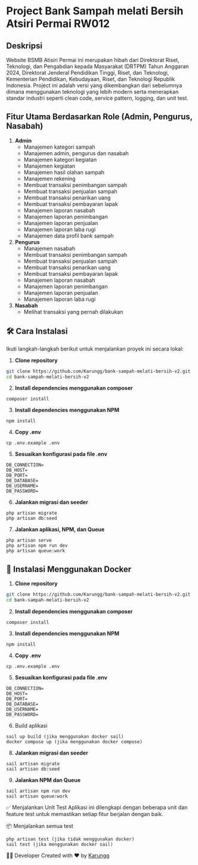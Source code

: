 # Project Bank Sampah melati Bersih Atsiri Permai RW012

## Deskripsi

Website BSMB Atisiri Permai ini merupakan hibah dari Direktorat Riset, Teknologi, dan Pengabdian kepada Masyarakat (DRTPM) Tahun Anggaran 2024, Direktorat Jenderal Pendidikan Tinggi, Riset, dan Teknologi, Kementerian Pendidikan, Kebudayaan, Riset, dan Teknologi Republik Indonesia. Project ini adalah versi yang dikembangkan dari sebelumnya dimana menggunakan teknologi yang lebih modern serta menerapkan standar industri seperti clean code, service pattern, logging, dan unit test.

## Fitur Utama Berdasarkan Role (Admin, Pengurus, Nasabah)
1. **Admin**
    - Manajemen kategori sampah
    - Manajemen admin, pengurus dan nasabah
    - Manajemen kategori kegiatan
    - Manajemen kegiatan
    - Manajemen hasil olahan sampah
    - Manajemen rekening
    - Membuat transaksi penimbangan sampah
    - Membuat transaksi penjualan sampah
    - Membuat transaksi penarikan uang
    - Membuat transaksi pembayaran lapak
    - Manajemen laporan nasabah
    - Manajemen laporan penimbangan
    - Manajemen laporan penjualan
    - Manajemen laporan laba rugi
    - Manajemen data profil bank sampah
2. **Pengurus**
    - Manajemen nasabah
    - Membuat transaksi penimbangan sampah
    - Membuat transaksi penjualan sampah
    - Membuat transaksi penarikan uang
    - Membuat transaksi pembayaran lapak
    - Manajemen laporan nasabah
    - Manajemen laporan penimbangan
    - Manajemen laporan penjualan
    - Manajemen laporan laba rugi
3. **Nasabah**
    - Melihat transaksi yang pernah dilakukan

## 🛠️ Cara Instalasi

Ikuti langkah-langkah berikut untuk menjalankan proyek ini secara lokal:

1. **Clone repository**
```bash
git clone https://github.com/Karungg/bank-sampah-melati-bersih-v2.git
cd bank-sampah-melati-bersih-v2
```
2. **Install dependencies menggunakan composer**
```
composer install
```
3. **Install dependencies menggunakan NPM**
```
npm install
```
4. **Copy .env**
```
cp .env.example .env
```
5. **Sesuaikan konfigurasi pada file .env**
```
DB_CONNECTION=
DB_HOST=
DB_PORT=
DB_DATABASE=
DB_USERNAME=
DB_PASSWORD=
```
6. **Jalankan migrasi dan seeder**
```
php artisan migrate
php artisan db:seed
```
7. **Jalankan aplikasi, NPM, dan Queue**
```
php artisan serve
php artisan npm run dev
php artisan queue:work
```

## 🐳 Instalasi Menggunakan Docker
1. **Clone repository**
```bash
git clone https://github.com/Karungg/bank-sampah-melati-bersih-v2.git
cd bank-sampah-melati-bersih-v2
```
2. **Install dependencies menggunakan composer**
```
composer install
```
3. **Install dependencies menggunakan NPM**
```
npm install
```
4. **Copy .env**
```
cp .env.example .env
```
5. **Sesuaikan konfigurasi pada file .env**
```
DB_CONNECTION=
DB_HOST=
DB_PORT=
DB_DATABASE=
DB_USERNAME=
DB_PASSWORD=
```
6. Build aplikasi
```
sail up build (jika menggunakan docker sail)
docker compose up (jika menggunakan docker compose)

```
8. **Jalankan migrasi dan seeder**
```
sail artisan migrate
sail artisan db:seed
```
9. **Jalankan NPM dan Queue**
```
sail artisan npm run dev
sail artisan queue:work
```

✅ Menjalankan Unit Test
Aplikasi ini dilengkapi dengan beberapa unit dan feature test untuk memastikan setiap fitur berjalan dengan baik.

📦 Menjalankan semua test
```
php artisan test (jika tidak menggunakan docker)
sail test (jika menggunakan docker sail)
```

👨‍💻 Developer
Created with ❤️ by <a href="https://github.com/Karungg">Karungg</a>
